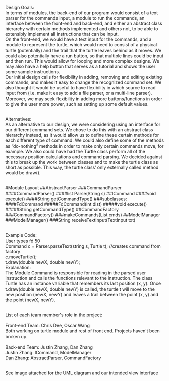 Design Goals:
<br>In terms of modules, the back-end of our program would consist of a text parser for the commands input, a module to run the commands, an interface between the front-end and back-end,  and either an abstract class hierarchy with certain methods implemented and others not, to be able to extensibly implement all instructions that can be input.
<br>On the front-end, we would have a text input for the commands, and a module to represent the turtle, which would need to consist of a physical turtle (potentially) and the trail that the turtle leaves behind as it moves.  We could also potentially have a run button, so that multiple lines could be input and then run. This would allow for looping and more complex designs. We may also have a help button that serves as a tutorial and shows the user some sample instructions. 
<br>Our initial design calls for flexibility in adding, removing and editing existing commands, and makes it easy to change the recognized command set. We also thought it would be useful to have flexibility in which source to read input from (i.e. make it easy to add a file parser, or a multi-line parser). Moreover, we may seek flexibility in adding more buttons/functions in order to give the user more power, such as setting up some default values. 

<br>Alternatives:
<br>As an alternative to our design, we were considering using an interface for our different command sets. We chose to do this with an abstract class hierarchy instead, as it would allow us to define these certain methods for each different type of command.  We could also define some of the methods as “do-nothing” methods in order to make only certain commands move, for example.
We also could have had the Turtle class perform all of the necessary position calculations and command parsing. We decided against this to break up the work between classes and to make the turtle class as short as possible. This way, the turtle class’ only externally called method would be draw().

<br>
#Module Layout
##AbstractParser
###CommandParser
####CommandParser()
####list<String> Parse(String s)
##ICommand
####void execute()
####String getCommandType()
###subclasses:
####FdCommand
#####FdCommand(int dist)
#####void execute()
#####String getCommandType()
##CommandFactory
###CommandFactory()
###makeCommands(List<String> cmds)
##ModelManager
###ModelManager()
###String receiveTextInput(TextInput txt)



<br>Example Code:
<br>User types fd 50
<br>Command c = Parser.parseText(string s, Turtle t);  //creates command from factory
	<br>c.moveTurtle();
		<br>t.draw(double newX, double newY); 
<br>Explanation:
<br>The Module Command is responsible for reading in the parsed user instruction and calls the functions relevant to the instruction.
The class Turtle has an instance variable that remembers its last position (x, y). Once t.draw(double newX, double newY) is called, the turtle t will move to the new position (newX, newY) and leaves a trail between the point (x, y) and the point (newX, newY). 

<br>List of each team member's role in the project:
<br>
<br>Front-end Team: Chris Dee, Oscar Wang 
<br>Both working on turtle module and rest of front end. Projects haven’t been broken up.
<br>
<br>Back-end Team: Justin Zhang, Dan Zhang
<br>Justin Zhang: ICommand, ModelManager
<br>Dan Zhang: AbstractParser, CommandFactory 

<br>See image attached for the UML diagram and our intended view interface

